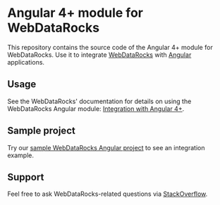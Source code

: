 # Angular 4+ module for WebDataRocks

This repository contains the source code of the Angular 4+ module for WebDataRocks. Use it to integrate [WebDataRocks](https://www.webdatarocks.com/) with [Angular](https://angular.io/) applications. 

## <a name="usage"></a>Usage

See the WebDataRocks' documentation for details on using the WebDataRocks Angular module: [Integration with Angular 4+](https://www.webdatarocks.com/doc/integration-with-angular/).

## <a name="sample-project"></a>Sample project

Try our [sample WebDataRocks Angular project](https://github.com/WebDataRocks/pivot-angular) to see an integration example.

## <a name="support-feedback"></a>Support

Feel free to ask WebDataRocks-related questions via [StackOverflow](https://stackoverflow.com/questions/tagged/webdatarocks).

